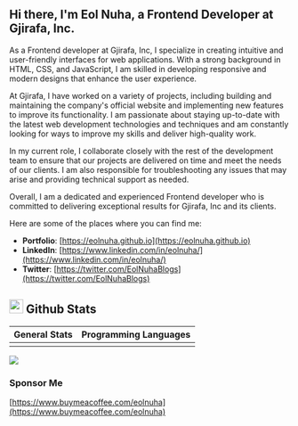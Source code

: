 ## Hi there, I'm Eol Nuha, a Frontend Developer at Gjirafa, Inc.

As a Frontend developer at Gjirafa, Inc, I specialize in creating intuitive and user-friendly interfaces for web applications. With a strong background in HTML, CSS, and JavaScript, I am skilled in developing responsive and modern designs that enhance the user experience.

At Gjirafa, I have worked on a variety of projects, including building and maintaining the company's official website and implementing new features to improve its functionality. I am passionate about staying up-to-date with the latest web development technologies and techniques and am constantly looking for ways to improve my skills and deliver high-quality work.

In my current role, I collaborate closely with the rest of the development team to ensure that our projects are delivered on time and meet the needs of our clients. I am also responsible for troubleshooting any issues that may arise and providing technical support as needed.

Overall, I am a dedicated and experienced Frontend developer who is committed to delivering exceptional results for Gjirafa, Inc and its clients.

Here are some of the places where you can find me:

- **Portfolio**: [https://eolnuha.github.io](https://eolnuha.github.io)
- **LinkedIn**: [https://www.linkedin.com/in/eolnuha/](https://www.linkedin.com/in/eolnuha/)
- **Twitter**: [https://twitter.com/EolNuhaBlogs](https://twitter.com/EolNuhaBlogs)

## <img src="https://media.giphy.com/media/iY8CRBdQXODJSCERIr/giphy.gif" width="25"> <b>Github Stats</b>

<table width>
<thead>
<tr>
<th align="center">General Stats</th>
<th align="center">Programming Languages</th>
</tr>
</thead>
<tbody><tr>
<td align="center"><img alt="" src="https://github-readme-streak-stats.herokuapp.com?user=eolnuha&amp;theme=github-dark-blue&amp;border=30363d"></td>
<td align="center"><img alt="" src="https://github-readme-stats.vercel.app/api/top-langs/?username=eolnuha&amp;layout=compact&amp;include_all_commits=true&amp;count_private=true&amp;show_icons=true&amp;line_height=20&amp;title_color=1f6fea&amp;icon_color=3B82F6&amp;text_color=D3D3D3&amp;bg_color=0d1117&amp;border_color=30363d"></td>
</tr>
</tbody></table>

<img src="https://user-images.githubusercontent.com/73097560/115834477-dbab4500-a447-11eb-908a-139a6edaec5c.gif">

### Sponsor Me

[https://www.buymeacoffee.com/eolnuha](https://www.buymeacoffee.com/eolnuha)
